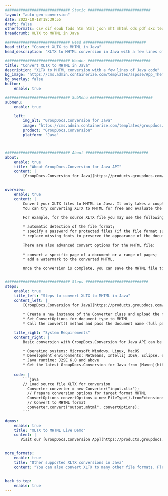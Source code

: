 ```yaml
---
############################# Static ############################
layout: "auto-gen-conversion"
date: 2022-10-18T18:39:55
draft: false
otherformats: csv dif epub fods htm html json mht mhtml ods pdf sxc tex tsv xlam xls xlsb xlsm xlsx xlt xltm xltx xml xps
breadcrumb: XLTX to MHTML in Java

############################# Head ############################
head_title: "Convert XLTX to MHTML in Java"
head_description: "XLTX to MHTML conversion in Java with a few lines of code. Convert over 160 file formats using the GroupDocs document conversion API for Java"

############################# Header ############################
title: "Convert XLTX to MHTML in Java"
description: "XLTX to MHTML conversion with a few lines of Java code"
bg_image: "https://cms.admin.containerize.com/templates/aspose/App_Themes/V3/images/bg/header1.png"
bg_overlay: false
button:
    enable: true

############################# SubMenu ############################
submenu:
    enable: true

    left:
        img_alt: "GroupDocs.Conversion for Java"
        image: "https://cms.admin.containerize.com/templates/groupdocs/images/product-logos/90x90-noborder/groupdocs-conversion-java.png"
        product: "GroupDocs.Conversion"
        platform: "Java"



############################# About ############################
about:
    enable: true
    title: "About GroupDocs.Conversion for Java API"
    content: |
        [GroupDocs.Conversion for Java](https://products.groupdocs.com/conversion/java/) is an advanced file format conversion API for converting between popular image and document formats such as Microsoft Office, OpenDocument, PDF, HTML, email, CAD. and much more with just a few lines of code. The native API automatically detects the formats of the original documents and offers many options for customizing the converted documents. Along with the function of extracting information from a document, it also supports caching of the conversion results to the local disk by default. However, any type of cache storage can be supported by implementing the appropriate interfaces - Amazon S3, Dropbox, Google Drive, Windows Azure, Reddis, or any others.
    

overview:
    enable: true
    content: |
        Convert your XLTX files to MHTML in Java. It only takes a couple of lines of Java code on any platform of your choice, such as Windows, Linux, macOS.
        You can try converting XLTX to MHTML for free and evaluate the quality of the conversion results. Along with simple file conversion scripts, you can try more sophisticated options for loading the XLTX source file and storing the MHTML output. 
        
        For example, for the source XLTX file you may use the following load options:

        * automatic detection of the file format;
        * specify a password for protected files (if the file format supports it);
        * replace missing fonts to preserve the appearance of the document.
        
        There are also advanced convert options for the MHTML file:

        * convert a specific page of a document or a range of pages;
        * add a watermark to the converted MHTML.

        Once the conversion is complete, you can save the MHTML file to your local file path or to any third party storage such as FTP, Amazon S3, Google Drive, Dropbox etc. Please note - to convert XLTX to MHTML, you do not need to install any additional software, such as MS Office, Open Office, Adobe Acrobat Reader etc.


############################# Steps ############################
steps:
    enable: true
    title_left: "Steps to convert XLTX to MHTML in Java"
    content_left: |
        [GroupDocs.Conversion for Java](https://products.groupdocs.com/conversion/java/) allows developers to easily convert XLTX file to MHTML with a few lines of code.
        
        * Create a new instance of the Converter class and upload the file XLTX with the full path
        * Set ConvertOptions for document type to MHTML
        * Call the convert() method and pass the document name (full path) and format (MHTML) as a parameter

    title_right: "System Requirements"
    content_right: |
        Basic conversion with GroupDocs.Conversion for Java API can be done with just a few lines of code. Our APIs are supported on all major platforms and operating systems. Before executing the code below, make sure you have the following prerequisites installed on your system.

        * Operating systems: Microsoft Windows, Linux, MacOS
        * Development environments: NetBeans, Intellij IDEA, Eclipse, etc.
        * Java runtime: J2SE 6.0 and above
        * Get the latest GroupDocs.Conversion for Java from [Maven](https://repository.groupdocs.com/webapp/#/artifacts/browse/tree/General/repo/com/groupdocs/groupdocs-conversion)
         
    code: |
        ```java    
        // Load source file XLTX for conversion
          Converter converter = new Converter("input.xltx");
          // Prepare conversion options for target format MHTML
          ConvertOptions convertOptions = new FileType().fromExtension("mhtml").getConvertOptions();
          // Convert to MHTML format
          converter.convert("output.mhtml", convertOptions);
        ```

demos:
    enable: true
    title: "XLTX to MHTML Live Demo"
    content: |
       Visit our [GroupDocs.Conversion App](https://products.groupdocs.app/conversion/family) website and try XLTX to MHTML conversion now. The free demo has the following benefits
          

more_formats:
    enable: true
    title: "Other supported XLTX conversions in Java"
    content: "You can also convert XLTX to many other file formats. Please see the list below."
       
       
back_to_top:
    enable: true
---
```

